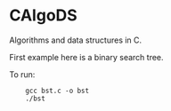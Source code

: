 # CAlgoDS

Algorithms and data structures in C.

First example here is a binary search tree. 

To run:

        gcc bst.c -o bst
        ./bst

